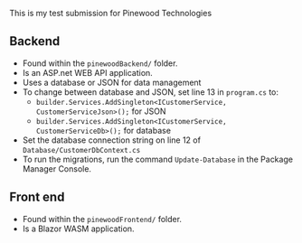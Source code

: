 This is my test submission for Pinewood Technologies

## Backend
- Found within the `pinewoodBackend/` folder.
- Is an ASP.net WEB API application.
- Uses a database or JSON for data management
- To change between database and JSON, set line 13 in `program.cs` to:
  - `builder.Services.AddSingleton<ICustomerService, CustomerServiceJson>();` for JSON
  - `builder.Services.AddSingleton<ICustomerService, CustomerServiceDb>();` for database
- Set the database connection string on line 12 of `Database/CustomerDbContext.cs`
- To run the migrations, run the command `Update-Database` in the Package Manager Console. 

## Front end
- Found within the `pinewoodFrontend/` folder.
- Is a Blazor WASM application.
